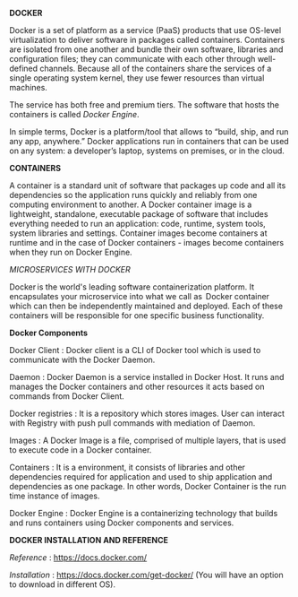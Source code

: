 **DOCKER**

Docker is a set of platform as a service (PaaS) products that use OS-level virtualization to deliver software in packages called containers. Containers are isolated from one another and bundle their own software, libraries and configuration files; they can communicate with each other through well-defined channels. Because all of the containers share the services of a single operating system kernel, they use fewer resources than virtual machines.

The service has both free and premium tiers. The software that hosts the containers is called *Docker Engine*.

In simple terms, Docker is a platform/tool that allows to “build, ship, and run any app, anywhere.” Docker applications run in containers that can be used on any system: a developer’s laptop, systems on premises, or in the cloud. 

**CONTAINERS**

A container is a standard unit of software that packages up code and all its dependencies so the application runs quickly and reliably from one computing environment to another. A Docker container image is a lightweight, standalone, executable package of software that includes everything needed to run an application: code, runtime, system tools, system libraries and settings.
Container images become containers at runtime and in the case of Docker containers - images become containers when they run on Docker Engine.

*MICROSERVICES WITH DOCKER*

Docker is the world's leading software containerization platform. It encapsulates your microservice into what we call as  Docker container which can then be independently maintained and deployed. Each of these containers will be responsible for one specific business functionality. 

**Docker Components** 

Docker Client : Docker client is a CLI of Docker tool which is used to communicate with the Docker Daemon.  

Daemon : Docker Daemon is a service installed in Docker Host. It runs and manages the Docker containers and other resources it acts based on commands from Docker Client.  

Docker registries : It is a repository which stores images. User can interact with Registry with push pull commands with mediation of Daemon. 

Images :  A Docker Image is a file, comprised of multiple layers, that is used to execute code in a Docker container. 

Containers : It is a environment, it consists of libraries and other dependencies required for application and used to ship application and dependencies as one package. In other words, Docker Container is the run time instance of images. 

Docker Engine : Docker Engine is a containerizing technology that builds and  runs containers using Docker components and services.  

**DOCKER INSTALLATION AND REFERENCE**

*Reference* : https://docs.docker.com/

*Installation* : https://docs.docker.com/get-docker/ (You will have an option to download in different OS).
